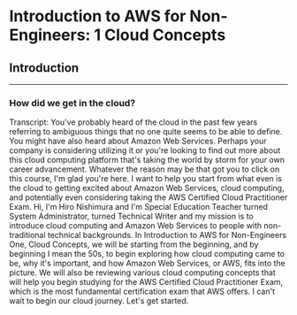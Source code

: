 # Introduction to AWS for Non-Engineers: 1 Cloud Concepts

## **Introduction**

---

### How did we get in the cloud?

Transcript:
You've probably heard of the cloud in the past few years referring to ambiguous things that no one quite seems to be able to define. You might have also heard about Amazon Web Services. Perhaps your company is considering utilizing it or you're looking to find out more about this cloud computing platform that's taking the world by storm for your own career advancement. Whatever the reason may be that got you to click on this course, I'm glad you're here. I want to help you start from what even is the cloud to getting excited about Amazon Web Services, cloud computing, and potentially even considering taking the AWS Certified Cloud Practitioner Exam. Hi, I'm Hiro Nishimura and I'm Special Education Teacher turned System Administrator, turned Technical Writer and my mission is to introduce cloud computing and Amazon Web Services to people with non-traditional technical backgrounds. In Introduction to AWS for Non-Engineers One, Cloud Concepts, we will be starting from the beginning, and by beginning I mean the 50s, to begin exploring how cloud computing came to be, why it's important, and how Amazon Web Services, or AWS, fits into the picture. We will also be reviewing various cloud computing concepts that will help you begin studying for the AWS Certified Cloud Practitioner Exam, which is the most fundamental certification exam that AWS offers. I can't wait to begin our cloud journey. Let's get started.